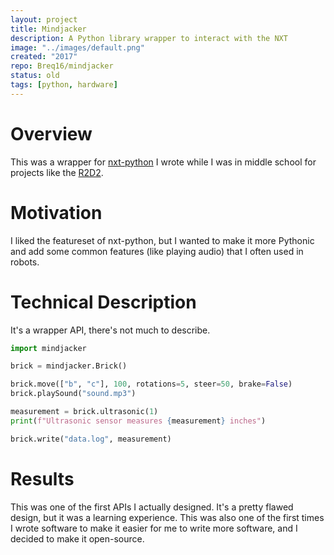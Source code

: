 ```yaml
---
layout: project
title: Mindjacker
description: A Python library wrapper to interact with the NXT
image: "../images/default.png"
created: "2017"
repo: Breq16/mindjacker
status: old
tags: [python, hardware]
---
```


# Overview

This was a wrapper for [nxt-python](https://github.com/Eelviny/nxt-python) I wrote while I was in middle school for projects like the [R2D2](/projects/r2d2).

# Motivation

I liked the featureset of nxt-python, but I wanted to make it more Pythonic and add some common features (like playing audio) that I often used in robots.

# Technical Description

It's a wrapper API, there's not much to describe.

```python
import mindjacker

brick = mindjacker.Brick()

brick.move(["b", "c"], 100, rotations=5, steer=50, brake=False)
brick.playSound("sound.mp3")

measurement = brick.ultrasonic(1)
print(f"Ultrasonic sensor measures {measurement} inches")

brick.write("data.log", measurement)
```

# Results

This was one of the first APIs I actually designed. It's a pretty flawed design, but it was a learning experience. This was also one of the first times I wrote software to make it easier for me to write more software, and I decided to make it open-source.
